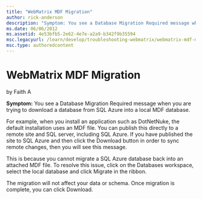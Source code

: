 ```yaml
---
title: "WebMatrix MDF Migration"
author: rick-anderson
description: "Symptom: You see a Database Migration Required message when you are trying to download a database from SQL Azure into a local MDF database. For example, when..."
ms.date: 06/06/2012
ms.assetid: 4e53bfb5-2e62-4e7e-a2a9-b342f9b35594
msc.legacyurl: /learn/develop/troubleshooting-webmatrix/webmatrix-mdf-migration
msc.type: authoredcontent
---
```

WebMatrix MDF Migration
====================
by Faith A

**Symptom:** You see a Database Migration Required message when you are trying to download a database from SQL Azure into a local MDF database.

For example, when you install an application such as DotNetNuke, the default installation uses an MDF file. You can publish this directly to a remote site and SQL server, including SQL Azure. If you have published the site to SQL Azure and then click the Download button in order to sync remote changes, then you will see this message.

This is because you cannot migrate a SQL Azure database back into an attached MDF file. To resolve this issue, click on the Databases workspace, select the local database and click Migrate in the ribbon.

The migration will not affect your data or schema. Once migration is complete, you can click Download.
